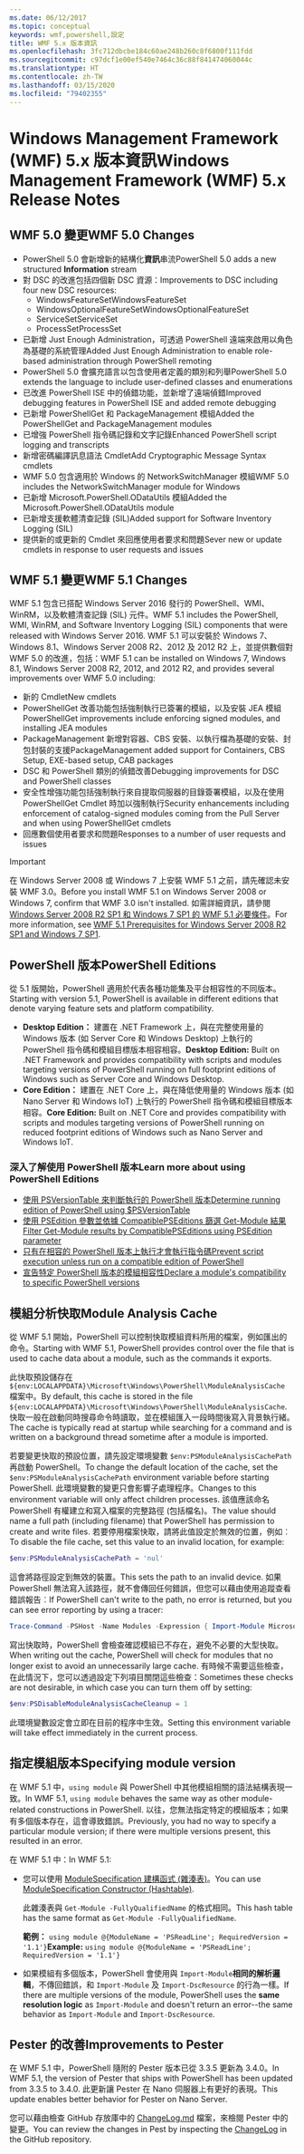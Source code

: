 ```yaml
---
ms.date: 06/12/2017
ms.topic: conceptual
keywords: wmf,powershell,設定
title: WMF 5.x 版本資訊
ms.openlocfilehash: 3fc712dbcbe184c60ae248b260c8f6800f111fdd
ms.sourcegitcommit: c97dcf1e00ef540e7464c36c88f841474060044c
ms.translationtype: HT
ms.contentlocale: zh-TW
ms.lasthandoff: 03/15/2020
ms.locfileid: "79402355"
---
```

# <a name="windows-management-framework-wmf-5x-release-notes"></a><span data-ttu-id="b1bc8-103">Windows Management Framework (WMF) 5.x 版本資訊</span><span class="sxs-lookup"><span data-stu-id="b1bc8-103">Windows Management Framework (WMF) 5.x Release Notes</span></span>

## <a name="wmf-50-changes"></a><span data-ttu-id="b1bc8-104">WMF 5.0 變更</span><span class="sxs-lookup"><span data-stu-id="b1bc8-104">WMF 5.0 Changes</span></span>

- <span data-ttu-id="b1bc8-105">PowerShell 5.0 會新增新的結構化**資訊**串流</span><span class="sxs-lookup"><span data-stu-id="b1bc8-105">PowerShell 5.0 adds a new structured **Information** stream</span></span>
- <span data-ttu-id="b1bc8-106">對 DSC 的改進包括四個新 DSC 資源：</span><span class="sxs-lookup"><span data-stu-id="b1bc8-106">Improvements to DSC including four new DSC resources:</span></span>
  - <span data-ttu-id="b1bc8-107">WindowsFeatureSet</span><span class="sxs-lookup"><span data-stu-id="b1bc8-107">WindowsFeatureSet</span></span>
  - <span data-ttu-id="b1bc8-108">WindowsOptionalFeatureSet</span><span class="sxs-lookup"><span data-stu-id="b1bc8-108">WindowsOptionalFeatureSet</span></span>
  - <span data-ttu-id="b1bc8-109">ServiceSet</span><span class="sxs-lookup"><span data-stu-id="b1bc8-109">ServiceSet</span></span>
  - <span data-ttu-id="b1bc8-110">ProcessSet</span><span class="sxs-lookup"><span data-stu-id="b1bc8-110">ProcessSet</span></span>
- <span data-ttu-id="b1bc8-111">已新增 Just Enough Administration，可透過 PowerShell 遠端來啟用以角色為基礎的系統管理</span><span class="sxs-lookup"><span data-stu-id="b1bc8-111">Added Just Enough Administration to enable role-based administration through PowerShell remoting</span></span>
- <span data-ttu-id="b1bc8-112">PowerShell 5.0 會擴充語言以包含使用者定義的類別和列舉</span><span class="sxs-lookup"><span data-stu-id="b1bc8-112">PowerShell 5.0 extends the language to include user-defined classes and enumerations</span></span>
- <span data-ttu-id="b1bc8-113">已改進 PowerShell ISE 中的偵錯功能，並新增了遠端偵錯</span><span class="sxs-lookup"><span data-stu-id="b1bc8-113">Improved debugging features in PowerShell ISE and added remote debugging</span></span>
- <span data-ttu-id="b1bc8-114">已新增 PowerShellGet 和 PackageManagement 模組</span><span class="sxs-lookup"><span data-stu-id="b1bc8-114">Added the PowerShellGet and PackageManagement modules</span></span>
- <span data-ttu-id="b1bc8-115">已增強 PowerShell 指令碼記錄和文字記錄</span><span class="sxs-lookup"><span data-stu-id="b1bc8-115">Enhanced PowerShell script logging and transcripts</span></span>
- <span data-ttu-id="b1bc8-116">新增密碼編譯訊息語法 Cmdlet</span><span class="sxs-lookup"><span data-stu-id="b1bc8-116">Add Cryptographic Message Syntax cmdlets</span></span>
- <span data-ttu-id="b1bc8-117">WMF 5.0 包含適用於 Windows 的 NetworkSwitchManager 模組</span><span class="sxs-lookup"><span data-stu-id="b1bc8-117">WMF 5.0 includes the NetworkSwitchManager module for Windows</span></span>
- <span data-ttu-id="b1bc8-118">已新增 Microsoft.PowerShell.ODataUtils 模組</span><span class="sxs-lookup"><span data-stu-id="b1bc8-118">Added the Microsoft.PowerShell.ODataUtils module</span></span>
- <span data-ttu-id="b1bc8-119">已新增支援軟體清查記錄 (SIL)</span><span class="sxs-lookup"><span data-stu-id="b1bc8-119">Added support for Software Inventory Logging (SIL)</span></span>
- <span data-ttu-id="b1bc8-120">提供新的或更新的 Cmdlet 來回應使用者要求和問題</span><span class="sxs-lookup"><span data-stu-id="b1bc8-120">Sever new or update cmdlets in response to user requests and issues</span></span>

## <a name="wmf-51-changes"></a><span data-ttu-id="b1bc8-121">WMF 5.1 變更</span><span class="sxs-lookup"><span data-stu-id="b1bc8-121">WMF 5.1 Changes</span></span>

<span data-ttu-id="b1bc8-122">WMF 5.1 包含已搭配 Windows Server 2016 發行的 PowerShell、WMI、WinRM，以及軟體清查記錄 (SIL) 元件。</span><span class="sxs-lookup"><span data-stu-id="b1bc8-122">WMF 5.1 includes the PowerShell, WMI, WinRM, and Software Inventory Logging (SIL) components that were released with Windows Server 2016.</span></span> <span data-ttu-id="b1bc8-123">WMF 5.1 可以安裝於 Windows 7、Windows 8.1、Windows Server 2008 R2、2012 及 2012 R2 上，並提供數個對 WMF 5.0 的改進，包括：</span><span class="sxs-lookup"><span data-stu-id="b1bc8-123">WMF 5.1 can be installed on Windows 7, Windows 8.1, Windows Server 2008 R2, 2012, and 2012 R2, and provides several improvements over WMF 5.0 including:</span></span>

- <span data-ttu-id="b1bc8-124">新的 Cmdlet</span><span class="sxs-lookup"><span data-stu-id="b1bc8-124">New cmdlets</span></span>
- <span data-ttu-id="b1bc8-125">PowerShellGet 改善功能包括強制執行已簽署的模組，以及安裝 JEA 模組</span><span class="sxs-lookup"><span data-stu-id="b1bc8-125">PowerShellGet improvements include enforcing signed modules, and installing JEA modules</span></span>
- <span data-ttu-id="b1bc8-126">PackageManagement 新增對容器、CBS 安裝、以執行檔為基礎的安裝、封包封裝的支援</span><span class="sxs-lookup"><span data-stu-id="b1bc8-126">PackageManagement added support for Containers, CBS Setup, EXE-based setup, CAB packages</span></span>
- <span data-ttu-id="b1bc8-127">DSC 和 PowerShell 類別的偵錯改善</span><span class="sxs-lookup"><span data-stu-id="b1bc8-127">Debugging improvements for DSC and PowerShell classes</span></span>
- <span data-ttu-id="b1bc8-128">安全性增強功能包括強制執行來自提取伺服器的目錄簽署模組，以及在使用 PowerShellGet Cmdlet 時加以強制執行</span><span class="sxs-lookup"><span data-stu-id="b1bc8-128">Security enhancements including enforcement of catalog-signed modules coming from the Pull Server and when using PowerShellGet cmdlets</span></span>
- <span data-ttu-id="b1bc8-129">回應數個使用者要求和問題</span><span class="sxs-lookup"><span data-stu-id="b1bc8-129">Responses to a number of user requests and issues</span></span>

> [!IMPORTANT]
> <span data-ttu-id="b1bc8-130">在 Windows Server 2008 或 Windows 7 上安裝 WMF 5.1 之前，請先確認未安裝 WMF 3.0。</span><span class="sxs-lookup"><span data-stu-id="b1bc8-130">Before you install WMF 5.1 on Windows Server 2008 or Windows 7, confirm that WMF 3.0 isn't installed.</span></span> <span data-ttu-id="b1bc8-131">如需詳細資訊，請參閱 [Windows Server 2008 R2 SP1 和 Windows 7 SP1 的 WMF 5.1 必要條件](../setup/install-configure.md#wmf-51-prerequisites-for-windows-server-2008-r2-sp1-and-windows-7-sp1)。</span><span class="sxs-lookup"><span data-stu-id="b1bc8-131">For more information, see [WMF 5.1 Prerequisites for Windows Server 2008 R2 SP1 and Windows 7 SP1](../setup/install-configure.md#wmf-51-prerequisites-for-windows-server-2008-r2-sp1-and-windows-7-sp1).</span></span>

## <a name="powershell-editions"></a><span data-ttu-id="b1bc8-132">PowerShell 版本</span><span class="sxs-lookup"><span data-stu-id="b1bc8-132">PowerShell Editions</span></span>

<span data-ttu-id="b1bc8-133">從 5.1 版開始，PowerShell 適用於代表各種功能集及平台相容性的不同版本。</span><span class="sxs-lookup"><span data-stu-id="b1bc8-133">Starting with version 5.1, PowerShell is available in different editions that denote varying feature sets and platform compatibility.</span></span>

- <span data-ttu-id="b1bc8-134">**Desktop Edition：** 建置在 .NET Framework 上，與在完整使用量的 Windows 版本 (如 Server Core 和 Windows Desktop) 上執行的 PowerShell 指令碼和模組目標版本相容相容。</span><span class="sxs-lookup"><span data-stu-id="b1bc8-134">**Desktop Edition:** Built on .NET Framework and provides compatibility with scripts and modules targeting versions of PowerShell running on full footprint editions of Windows such as Server Core and Windows Desktop.</span></span>
- <span data-ttu-id="b1bc8-135">**Core Edition：** 建置在 .NET Core 上，與在降低使用量的 Windows 版本 (如 Nano Server 和 Windows IoT) 上執行的 PowerShell 指令碼和模組目標版本相容。</span><span class="sxs-lookup"><span data-stu-id="b1bc8-135">**Core Edition:** Built on .NET Core and provides compatibility with scripts and modules targeting versions of PowerShell running on reduced footprint editions of Windows such as Nano Server and Windows IoT.</span></span>

### <a name="learn-more-about-using-powershell-editions"></a><span data-ttu-id="b1bc8-136">深入了解使用 PowerShell 版本</span><span class="sxs-lookup"><span data-stu-id="b1bc8-136">Learn more about using PowerShell Editions</span></span>

- [<span data-ttu-id="b1bc8-137">使用 PSVersionTable 來判斷執行的 PowerShell 版本</span><span class="sxs-lookup"><span data-stu-id="b1bc8-137">Determine running edition of PowerShell using $PSVersionTable</span></span>](/powershell/module/microsoft.powershell.core/about/about_automatic_variables)
- [<span data-ttu-id="b1bc8-138">使用 PSEdition 參數並依據 CompatiblePSEditions 篩選 Get-Module 結果</span><span class="sxs-lookup"><span data-stu-id="b1bc8-138">Filter Get-Module results by CompatiblePSEditions using PSEdition parameter</span></span>](/powershell/module/microsoft.powershell.core/get-module)
- [<span data-ttu-id="b1bc8-139">只有在相容的 PowerShell 版本上執行才會執行指令碼</span><span class="sxs-lookup"><span data-stu-id="b1bc8-139">Prevent script execution unless run on a compatible edition of PowerShell</span></span>](/powershell/scripting/gallery/concepts/script-psedition-support)
- [<span data-ttu-id="b1bc8-140">宣告特定 PowerShell 版本的模組相容性</span><span class="sxs-lookup"><span data-stu-id="b1bc8-140">Declare a module's compatibility to specific PowerShell versions</span></span>](/powershell/scripting/gallery/concepts/module-psedition-support)

## <a name="module-analysis-cache"></a><span data-ttu-id="b1bc8-141">模組分析快取</span><span class="sxs-lookup"><span data-stu-id="b1bc8-141">Module Analysis Cache</span></span>

<span data-ttu-id="b1bc8-142">從 WMF 5.1 開始，PowerShell 可以控制快取模組資料所用的檔案，例如匯出的命令。</span><span class="sxs-lookup"><span data-stu-id="b1bc8-142">Starting with WMF 5.1, PowerShell provides control over the file that is used to cache data about a module, such as the commands it exports.</span></span>

<span data-ttu-id="b1bc8-143">此快取預設儲存在 `${env:LOCALAPPDATA}\Microsoft\Windows\PowerShell\ModuleAnalysisCache` 檔案中。</span><span class="sxs-lookup"><span data-stu-id="b1bc8-143">By default, this cache is stored in the file `${env:LOCALAPPDATA}\Microsoft\Windows\PowerShell\ModuleAnalysisCache`.</span></span> <span data-ttu-id="b1bc8-144">快取一般在啟動同時搜尋命令時讀取，並在模組匯入一段時間後寫入背景執行緒。</span><span class="sxs-lookup"><span data-stu-id="b1bc8-144">The cache is typically read at startup while searching for a command and is written on a background thread sometime after a module is imported.</span></span>

<span data-ttu-id="b1bc8-145">若要變更快取的預設位置，請先設定環境變數 `$env:PSModuleAnalysisCachePath` 再啟動 PowerShell。</span><span class="sxs-lookup"><span data-stu-id="b1bc8-145">To change the default location of the cache, set the `$env:PSModuleAnalysisCachePath` environment variable before starting PowerShell.</span></span> <span data-ttu-id="b1bc8-146">此環境變數的變更只會影響子處理程序。</span><span class="sxs-lookup"><span data-stu-id="b1bc8-146">Changes to this environment variable will only affect children processes.</span></span> <span data-ttu-id="b1bc8-147">該值應該命名 PowerShell 有權建立和寫入檔案的完整路徑 (包括檔名)。</span><span class="sxs-lookup"><span data-stu-id="b1bc8-147">The value should name a full path (including filename) that PowerShell has permission to create and write files.</span></span> <span data-ttu-id="b1bc8-148">若要停用檔案快取，請將此值設定於無效的位置，例如︰</span><span class="sxs-lookup"><span data-stu-id="b1bc8-148">To disable the file cache, set this value to an invalid location, for example:</span></span>

```powershell
$env:PSModuleAnalysisCachePath = 'nul'
```

<span data-ttu-id="b1bc8-149">這會將路徑設定到無效的裝置。</span><span class="sxs-lookup"><span data-stu-id="b1bc8-149">This sets the path to an invalid device.</span></span> <span data-ttu-id="b1bc8-150">如果 PowerShell 無法寫入該路徑，就不會傳回任何錯誤，但您可以藉由使用追蹤查看錯誤報告︰</span><span class="sxs-lookup"><span data-stu-id="b1bc8-150">If PowerShell can't write to the path, no error is returned, but you can see error reporting by using a tracer:</span></span>

```powershell
Trace-Command -PSHost -Name Modules -Expression { Import-Module Microsoft.PowerShell.Management -Force }
```

<span data-ttu-id="b1bc8-151">寫出快取時，PowerShell 會檢查確認模組已不存在，避免不必要的大型快取。</span><span class="sxs-lookup"><span data-stu-id="b1bc8-151">When writing out the cache, PowerShell will check for modules that no longer exist to avoid an unnecessarily large cache.</span></span> <span data-ttu-id="b1bc8-152">有時候不需要這些檢查，在此情況下，您可以透過設定下列項目關閉這些檢查：</span><span class="sxs-lookup"><span data-stu-id="b1bc8-152">Sometimes these checks are not desirable, in which case you can turn them off by setting:</span></span>

```powershell
$env:PSDisableModuleAnalysisCacheCleanup = 1
```

<span data-ttu-id="b1bc8-153">此環境變數設定會立即在目前的程序中生效。</span><span class="sxs-lookup"><span data-stu-id="b1bc8-153">Setting this environment variable will take effect immediately in the current process.</span></span>

## <a name="specifying-module-version"></a><span data-ttu-id="b1bc8-154">指定模組版本</span><span class="sxs-lookup"><span data-stu-id="b1bc8-154">Specifying module version</span></span>

<span data-ttu-id="b1bc8-155">在 WMF 5.1 中，`using module` 與 PowerShell 中其他模組相關的語法結構表現一致。</span><span class="sxs-lookup"><span data-stu-id="b1bc8-155">In WMF 5.1, `using module` behaves the same way as other module-related constructions in PowerShell.</span></span>
<span data-ttu-id="b1bc8-156">以往，您無法指定特定的模組版本；如果有多個版本存在，這會導致錯誤。</span><span class="sxs-lookup"><span data-stu-id="b1bc8-156">Previously, you had no way to specify a particular module version; if there were multiple versions present, this resulted in an error.</span></span>

<span data-ttu-id="b1bc8-157">在 WMF 5.1 中：</span><span class="sxs-lookup"><span data-stu-id="b1bc8-157">In WMF 5.1:</span></span>

- <span data-ttu-id="b1bc8-158">您可以使用 [ModuleSpecification 建構函式 (雜湊表)](/dotnet/api/microsoft.powershell.commands.modulespecification.-ctor?view=powershellsdk-1.1.0#Microsoft_PowerShell_Commands_ModuleSpecification__ctor_System_Collections_Hashtable_)。</span><span class="sxs-lookup"><span data-stu-id="b1bc8-158">You can use [ModuleSpecification Constructor (Hashtable)](/dotnet/api/microsoft.powershell.commands.modulespecification.-ctor?view=powershellsdk-1.1.0#Microsoft_PowerShell_Commands_ModuleSpecification__ctor_System_Collections_Hashtable_).</span></span>

  <span data-ttu-id="b1bc8-159">此雜湊表與 `Get-Module -FullyQualifiedName` 的格式相同。</span><span class="sxs-lookup"><span data-stu-id="b1bc8-159">This hash table has the same format as `Get-Module -FullyQualifiedName`.</span></span>

  <span data-ttu-id="b1bc8-160">**範例：** `using module @{ModuleName = 'PSReadLine'; RequiredVersion = '1.1'}`</span><span class="sxs-lookup"><span data-stu-id="b1bc8-160">**Example:** `using module @{ModuleName = 'PSReadLine'; RequiredVersion = '1.1'}`</span></span>

- <span data-ttu-id="b1bc8-161">如果模組有多個版本，PowerShell 會使用與 `Import-Module`**相同的解析邏輯**，不傳回錯誤，和 `Import-Module` 及 `Import-DscResource` 的行為一樣。</span><span class="sxs-lookup"><span data-stu-id="b1bc8-161">If there are multiple versions of the module, PowerShell uses the **same resolution logic** as `Import-Module` and doesn't return an error--the same behavior as `Import-Module` and `Import-DscResource`.</span></span>

## <a name="improvements-to-pester"></a><span data-ttu-id="b1bc8-162">Pester 的改善</span><span class="sxs-lookup"><span data-stu-id="b1bc8-162">Improvements to Pester</span></span>

<span data-ttu-id="b1bc8-163">在 WMF 5.1 中，PowerShell 隨附的 Pester 版本已從 3.3.5 更新為 3.4.0。</span><span class="sxs-lookup"><span data-stu-id="b1bc8-163">In WMF 5.1, the version of Pester that ships with PowerShell has been updated from 3.3.5 to 3.4.0.</span></span>
<span data-ttu-id="b1bc8-164">此更新讓 Pester 在 Nano 伺服器上有更好的表現。</span><span class="sxs-lookup"><span data-stu-id="b1bc8-164">This update enables better behavior for Pester on Nano Server.</span></span>

<span data-ttu-id="b1bc8-165">您可以藉由檢查 GitHub 存放庫中的 [ChangeLog.md](https://github.com/pester/Pester/blob/master/CHANGELOG.md) 檔案，來檢閱 Pester 中的變更。</span><span class="sxs-lookup"><span data-stu-id="b1bc8-165">You can review the changes in Pest by inspecting the [ChangeLog](https://github.com/pester/Pester/blob/master/CHANGELOG.md) in the GitHub repository.</span></span>
